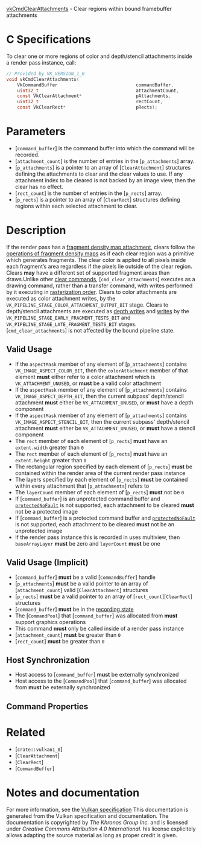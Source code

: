 [vkCmdClearAttachments](https://www.khronos.org/registry/vulkan/specs/1.3-extensions/man/html/vkCmdClearAttachments.html) - Clear regions within bound framebuffer attachments

# C Specifications
To clear one or more regions of color and depth/stencil attachments inside a
render pass instance, call:
```c
// Provided by VK_VERSION_1_0
void vkCmdClearAttachments(
    VkCommandBuffer                             commandBuffer,
    uint32_t                                    attachmentCount,
    const VkClearAttachment*                    pAttachments,
    uint32_t                                    rectCount,
    const VkClearRect*                          pRects);
```

# Parameters
- [`command_buffer`] is the command buffer into which the command will be recorded.
- [`attachment_count`] is the number of entries in the [`p_attachments`] array.
- [`p_attachments`] is a pointer to an array of [`ClearAttachment`] structures defining the attachments to clear and the clear values to use. If any attachment index to be cleared is not backed by an image view, then the clear has no effect.
- [`rect_count`] is the number of entries in the [`p_rects`] array.
- [`p_rects`] is a pointer to an array of [`ClearRect`] structures defining regions within each selected attachment to clear.

# Description
If the render pass has a [fragment
density map attachment](https://www.khronos.org/registry/vulkan/specs/1.3-extensions/html/vkspec.html#renderpass-fragmentdensitymapattachment), clears follow the
[operations of fragment density maps](https://www.khronos.org/registry/vulkan/specs/1.3-extensions/html/vkspec.html#fragmentdensitymapops) as if each
clear region was a primitive which generates fragments.
The clear color is applied to all pixels inside each fragment’s area
regardless if the pixels lie outside of the clear region.
Clears  **may**  have a different set of supported fragment areas than draws.Unlike other [clear commands](https://www.khronos.org/registry/vulkan/specs/1.3-extensions/html/vkspec.html#clears), [`cmd_clear_attachments`] executes
as a drawing command, rather than a transfer command, with writes performed
by it executing in [rasterization order](https://www.khronos.org/registry/vulkan/specs/1.3-extensions/html/vkspec.html#primsrast-order).
Clears to color attachments are executed as color attachment writes, by the
`VK_PIPELINE_STAGE_COLOR_ATTACHMENT_OUTPUT_BIT` stage.
Clears to depth/stencil attachments are executed as [depth
writes](https://www.khronos.org/registry/vulkan/specs/1.3-extensions/html/vkspec.html#fragops-depth) and [writes](https://www.khronos.org/registry/vulkan/specs/1.3-extensions/html/vkspec.html#fragops-stencil) by the
`VK_PIPELINE_STAGE_EARLY_FRAGMENT_TESTS_BIT` and
`VK_PIPELINE_STAGE_LATE_FRAGMENT_TESTS_BIT` stages.[`cmd_clear_attachments`] is not affected by the bound pipeline state.
## Valid Usage
-    If the `aspectMask` member of any element of [`p_attachments`] contains `VK_IMAGE_ASPECT_COLOR_BIT`, then the `colorAttachment` member of that element  **must**  either refer to a color attachment which is `VK_ATTACHMENT_UNUSED`, or  **must**  be a valid color attachment
-    If the `aspectMask` member of any element of [`p_attachments`] contains `VK_IMAGE_ASPECT_DEPTH_BIT`, then the current subpass' depth/stencil attachment  **must**  either be `VK_ATTACHMENT_UNUSED`, or  **must**  have a depth component
-    If the `aspectMask` member of any element of [`p_attachments`] contains `VK_IMAGE_ASPECT_STENCIL_BIT`, then the current subpass' depth/stencil attachment  **must**  either be `VK_ATTACHMENT_UNUSED`, or  **must**  have a stencil component
-    The `rect` member of each element of [`p_rects`] **must**  have an `extent.width` greater than `0`
-    The `rect` member of each element of [`p_rects`] **must**  have an `extent.height` greater than `0`
-    The rectangular region specified by each element of [`p_rects`] **must**  be contained within the render area of the current render pass instance
-    The layers specified by each element of [`p_rects`] **must**  be contained within every attachment that [`p_attachments`] refers to
-    The `layerCount` member of each element of [`p_rects`] **must**  not be `0`
-    If [`command_buffer`] is an unprotected command buffer and [`protectedNoFault`](https://www.khronos.org/registry/vulkan/specs/1.3-extensions/html/vkspec.html#limits-protectedNoFault) is not supported, each attachment to be cleared  **must**  not be a protected image
-    If [`command_buffer`] is a protected command buffer and [`protectedNoFault`](https://www.khronos.org/registry/vulkan/specs/1.3-extensions/html/vkspec.html#limits-protectedNoFault) is not supported, each attachment to be cleared  **must**  not be an unprotected image
-    If the render pass instance this is recorded in uses multiview, then `baseArrayLayer` **must**  be zero and `layerCount` **must**  be one

## Valid Usage (Implicit)
-  [`command_buffer`] **must**  be a valid [`CommandBuffer`] handle
-  [`p_attachments`] **must**  be a valid pointer to an array of [`attachment_count`] valid [`ClearAttachment`] structures
-  [`p_rects`] **must**  be a valid pointer to an array of [`rect_count`][`ClearRect`] structures
-  [`command_buffer`] **must**  be in the [recording state]()
-    The [`CommandPool`] that [`command_buffer`] was allocated from  **must**  support graphics operations
-    This command  **must**  only be called inside of a render pass instance
-  [`attachment_count`] **must**  be greater than `0`
-  [`rect_count`] **must**  be greater than `0`

## Host Synchronization
- Host access to [`command_buffer`] **must**  be externally synchronized
- Host access to the [`CommandPool`] that [`command_buffer`] was allocated from  **must**  be externally synchronized

## Command Properties

# Related
- [`crate::vulkan1_0`]
- [`ClearAttachment`]
- [`ClearRect`]
- [`CommandBuffer`]

# Notes and documentation
For more information, see the [Vulkan specification](https://www.khronos.org/registry/vulkan/specs/1.3-extensions/html/vkspec.html)
This documentation is generated from the Vulkan specification and documentation.
The documentation is copyrighted by *The Khronos Group Inc.* and is licensed under *Creative Commons Attribution 4.0 International*.
his license explicitely allows adapting the source material as long as proper credit is given.
        